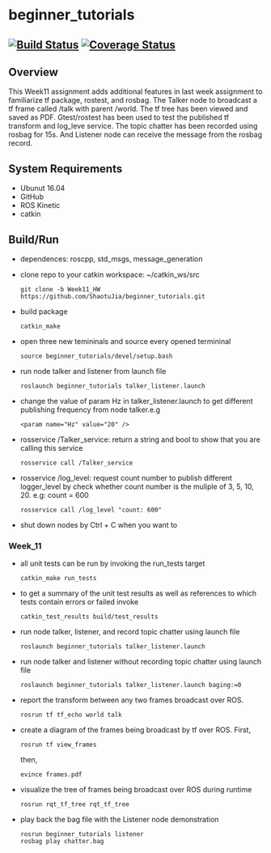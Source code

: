 # beginner_tutorials
[![Build Status](https://travis-ci.org/ShaotuJia/beginner_tutorials.svg?branch=master)](https://travis-ci.org/ShaotuJia/beginner_tutorials)
[![Coverage Status](https://coveralls.io/repos/github/ShaotuJia/beginner_tutorials/badge.svg?branch=master)](https://coveralls.io/github/ShaotuJia/beginner_tutorials?branch=master)
---
## Overview
This Week11 assignment adds additional features in last week assignment to familiarize tf package, rostest, and rosbag. The Talker node to broadcast a tf frame called /talk with parent /world. The tf tree has been viewed and saved as PDF. Gtest/rostest has been used to test the published tf transform and log_leve service. The topic chatter has been recorded using rosbag for 15s. And Listener node can receive the message from the rosbag record. 
## System Requirements
- Ubunut 16.04
- GitHub
- ROS Kinetic
- catkin
## Build/Run
- dependences: roscpp, std_msgs, message_generation

- clone repo to your catkin workspace: ~/catkin_ws/src
  ```
  git clone -b Week11_HW https://github.com/ShaotuJia/beginner_tutorials.git 
  ```
- build package
  ```
  catkin_make
  ```
- open three new temininals and source every opened termininal
  ```
  source beginner_tutorials/devel/setup.bash
  ```
- run node talker and listener from launch file
  ```
  roslaunch beginner_tutorials talker_listener.launch
  ```
- change the value of param Hz in talker_listener.launch to get different publishing frequency from node talker.e.g 
  ```
  <param name="Hz" value="20" />
  ```
- rosservice /Talker_service: return a string and bool to show that you are calling this service
  ```
  rosservice call /Talker_service
  ```
- rosservice /log_level: request count number to publish different logger_level by check whether count number is the muliple of 3, 5, 10, 20. e.g: count = 600
  ```
  rosservice call /log_level "count: 600"
  ```
- shut down nodes by Ctrl + C when you want to 
### Week_11
- all unit tests can be run by invoking the run_tests target
  ```
  catkin_make run_tests
  ```
- to get a summary of the unit test results as well as references to which tests contain errors or failed invoke
  ```
  catkin_test_results build/test_results
  ```
- run node talker, listener, and record topic chatter using launch file 
  ```
  roslaunch beginner_tutorials talker_listener.launch 
  ```
- run node talker and listener without recording topic chatter using launch file
  ```
  roslaunch beginner_tutorials talker_listener.launch baging:=0
  ```
- report the transform between any two frames broadcast over ROS.
  ```
  rosrun tf tf_echo world talk
  ```
- create a diagram of the frames being broadcast by tf over ROS.
  First, 
  ```
  rosrun tf view_frames
  ```
  then, 
  ```
  evince frames.pdf
  ```
- visualize the tree of frames being broadcast over ROS during runtime
  ```
  rosrun rqt_tf_tree rqt_tf_tree
  ```
- play back the bag file with the Listener node demonstration
  ```
  rosrun beginner_tutorials listener
  rosbag play chatter.bag
  ```
  

